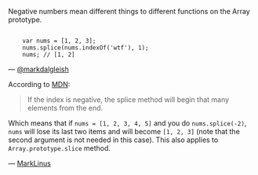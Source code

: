 Negative numbers mean different things to different functions on the Array prototype.

<code>
    var nums = [1, 2, 3];
    nums.splice(nums.indexOf('wtf'), 1);
    nums; // [1, 2]
</code>

— [@markdalgleish][1]

[1]:https://twitter.com/markdalgleish

According to [MDN](https://developer.mozilla.org/en-US/docs/Web/JavaScript/Reference/Global_Objects/Array/splice#Parameters):
> If the index is  negative, the splice method will begin that many elements from the end.

Which means that if `nums = [1, 2, 3, 4, 5]` and you do `nums.splice(-2)`, `nums` will lose its last two items and will become `[1, 2, 3]` (note that the second argument is not needed in this case). This also applies to `Array.prototype.slice` method.

— [MarkLinus](https://github.com/MarkLinus)
